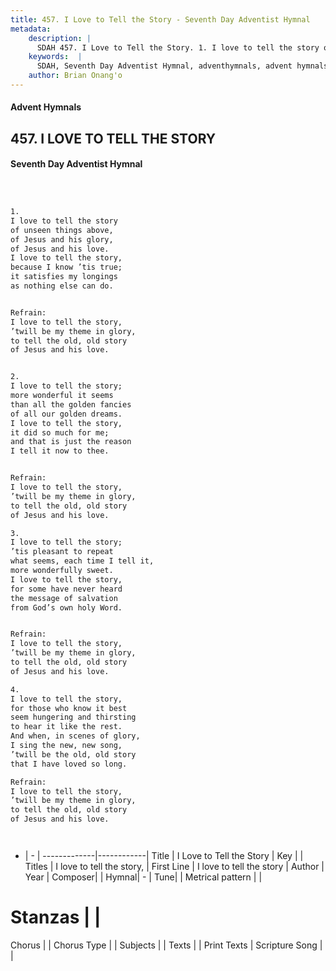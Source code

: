 ```yaml
---
title: 457. I Love to Tell the Story - Seventh Day Adventist Hymnal
metadata:
    description: |
      SDAH 457. I Love to Tell the Story. 1. I love to tell the story of unseen things above, of Jesus and his glory, of Jesus and his love. I love to tell the story, because I know ’tis true; it satisfies my longings as nothing else can do. 
    keywords:  |
      SDAH, Seventh Day Adventist Hymnal, adventhymnals, advent hymnals, I Love to Tell the Story, I love to tell the story ,I love to tell the story,
    author: Brian Onang'o
---
```


#### Advent Hymnals
## 457. I LOVE TO TELL THE STORY
#### Seventh Day Adventist Hymnal

```txt



1.
I love to tell the story
of unseen things above,
of Jesus and his glory,
of Jesus and his love.
I love to tell the story,
because I know ’tis true;
it satisfies my longings
as nothing else can do.


Refrain:
I love to tell the story,
’twill be my theme in glory,
to tell the old, old story
of Jesus and his love.


2.
I love to tell the story;
more wonderful it seems
than all the golden fancies
of all our golden dreams.
I love to tell the story,
it did so much for me;
and that is just the reason
I tell it now to thee.


Refrain:
I love to tell the story,
’twill be my theme in glory,
to tell the old, old story
of Jesus and his love.

3.
I love to tell the story;
’tis pleasant to repeat
what seems, each time I tell it,
more wonderfully sweet.
I love to tell the story,
for some have never heard
the message of salvation
from God’s own holy Word.


Refrain:
I love to tell the story,
’twill be my theme in glory,
to tell the old, old story
of Jesus and his love.

4.
I love to tell the story,
for those who know it best
seem hungering and thirsting
to hear it like the rest.
And when, in scenes of glory,
I sing the new, new song,
’twill be the old, old story
that I have loved so long.

Refrain:
I love to tell the story,
’twill be my theme in glory,
to tell the old, old story
of Jesus and his love.




```

- |   -  |
-------------|------------|
Title | I Love to Tell the Story |
Key |  |
Titles | I love to tell the story, |
First Line | I love to tell the story |
Author | 
Year | 
Composer|  |
Hymnal|  - |
Tune|  |
Metrical pattern | |
# Stanzas |  |
Chorus |  |
Chorus Type |  |
Subjects |  |
Texts |  |
Print Texts | 
Scripture Song |  |
  
